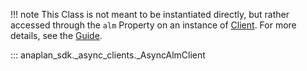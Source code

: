 !!! note
    This Class is not meant to be instantiated directly, but rather accessed through the `alm` Property on an
    instance of [Client](client.md). For more details, see the [Guide](../guides/alm.md).

::: anaplan_sdk._async_clients._AsyncAlmClient
